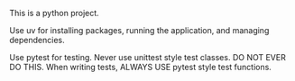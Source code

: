 This is a python project.

Use uv for installing packages, running the application, and managing dependencies.

Use pytest for testing. Never use unittest style test classes. DO NOT EVER DO THIS. When writing tests, ALWAYS USE pytest style test functions.
